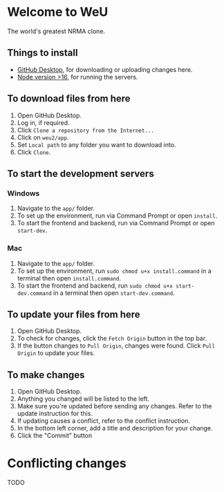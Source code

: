 # Welcome to WeU
The world's greatest NRMA clone.

## Things to install
- [GitHub Desktop](https://desktop.github.com/), for downloading or uploading changes here.
- [Node version >16](https://nodejs.org/en/download/), for running the servers.

## To download files from here
1. Open GitHub Desktop.
2. Log in, if required.
3. Click `Clone a repository from the Internet...`
4. Click on `weu2/app`.
5. Set `Local path` to any folder you want to download into.
6. Click `Clone`.

## To start the development servers

### Windows
1. Navigate to the `app/` folder.
2. To set up the environment, run via Command Prompt or open `install`.
3. To start the frontend and backend, run via Command Prompt or open `start-dev`.

### Mac
1. Navigate to the `app/` folder.
2. To set up the environment, run `sudo chmod u+x install.command` in a terminal then open `install.command`.
3. To start the frontend and backend, run `sudo chmod u+x start-dev.command` in a terminal then open `start-dev.command`.

## To update your files from here
1. Open GitHub Desktop.
2. To check for changes, click the `Fetch Origin` button in the top bar.
3. If the button changes to `Pull Origin`, changes were found. Click `Pull Origin` to update your files.

## To make changes
1. Open GitHub Desktop.
2. Anything you changed will be listed to the left.
3. Make sure you're updated before sending any changes. Refer to the update instruction for this.
4. If updating causes a conflict, refer to the conflict instruction.
5. In the bottom left corner, add a title and description for your change.
6. Click the "Commit" button

# Conflicting changes
TODO
